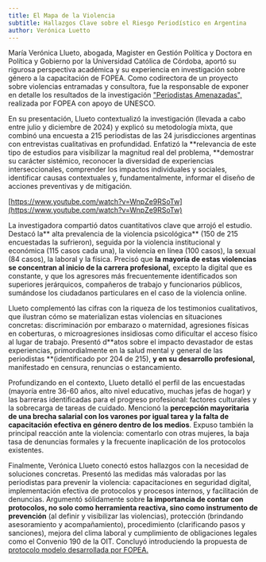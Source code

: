 ```yaml
---
title: El Mapa de la Violencia
subtitle: Hallazgos Clave sobre el Riesgo Periodístico en Argentina
author: Verónica Luetto
---
```



María Verónica Llueto, abogada, Magister en Gestión Política y Doctora en Política y Gobierno por la Universidad Católica de Córdoba, aportó su rigurosa perspectiva académica y su experiencia en investigación sobre género a la capacitación de FOPEA. Como codirectora de un proyecto sobre violencias entramadas y consultora, fue la responsable de exponer en detalle los resultados de la investigación ["Periodistas Amenazadas",](https://periodistasamenazadas.fopea.org/) realizada por FOPEA con apoyo de UNESCO.  

En su presentación, Llueto contextualizó la investigación (llevada a cabo entre julio y diciembre de 2024) y explicó su metodología mixta, que combinó una encuesta a 215 periodistas de las 24 jurisdicciones argentinas con entrevistas cualitativas en profundidad. Enfatizó la **relevancia de este tipo de estudios para visibilizar la magnitud real del problema, **demostrar su carácter sistémico, reconocer la diversidad de experiencias interseccionales, comprender los impactos individuales y sociales, identificar causas contextuales y, fundamentalmente, informar el diseño de acciones preventivas y de mitigación.  

[https://www.youtube.com/watch?v=WnpZe9RSoTw](https://www.youtube.com/watch?v=WnpZe9RSoTw) 

La investigadora compartió datos cuantitativos clave que arrojó el estudio. Destacó la** alta prevalencia de la violencia psicológica** (150 de 215 encuestadas la sufrieron), seguida por la violencia institucional y económica (115 casos cada una), la violencia en línea (100 casos), la sexual (84 casos), la laboral y la física. Precisó que **la mayoría de estas violencias se concentran al inicio de la carrera profesional,** excepto la digital que es constante, y que los agresores más frecuentemente identificados son superiores jerárquicos, compañeros de trabajo y funcionarios públicos, sumándose los ciudadanos particulares en el caso de la violencia online.  

Llueto complementó las cifras con la riqueza de los testimonios cualitativos, que ilustran cómo se materializan estas violencias en situaciones concretas: discriminación por embarazo o maternidad, agresiones físicas en coberturas, o microagresiones insidiosas como dificultar el acceso físico al lugar de trabajo. Presentó d**atos sobre el impacto devastador de estas experiencias, primordialmente en la salud mental y general de las periodistas **(identificado por 204 de 215), **y en su desarrollo profesional,** manifestado en censura, renuncias o estancamiento.  

Profundizando en el contexto, Llueto detalló el perfil de las encuestadas (mayoría entre 36-60 años, alto nivel educativo, muchas jefas de hogar) y las barreras identificadas para el progreso profesional: factores culturales y la sobrecarga de tareas de cuidado. Mencionó la **percepción mayoritaria de una brecha salarial con los varones por igual tarea y la falta de capacitación efectiva en género dentro de los medios**. Expuso también la principal reacción ante la violencia: comentarlo con otras mujeres, la baja tasa de denuncias formales y la frecuente inaplicación de los protocolos existentes.  

Finalmente, Verónica Llueto conectó estos hallazgos con la necesidad de soluciones concretas. Presentó las medidas más valoradas por las periodistas para prevenir la violencia: capacitaciones en seguridad digital, implementación efectiva de protocolos y procesos internos, y facilitación de denuncias. Argumentó sólidamente sobre **la importancia de contar con protocolos, no solo como herramienta reactiva, sino como instrumento de prevención** (al definir y visibilizar las violencias), protección (brindando asesoramiento y acompañamiento), procedimiento (clarificando pasos y sanciones), mejora del clima laboral y cumplimiento de obligaciones legales como el Convenio 190 de la OIT. Concluyó introduciendo la propuesta de [protocolo modelo desarrollada por FOPEA.](https://drive.google.com/file/d/1bWDOgAFLwJ3WAfgUsORoM4TQuddPESKx/view)  